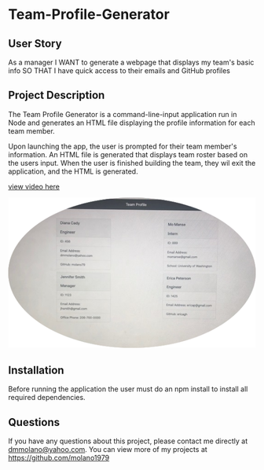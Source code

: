 # Team-Profile-Generator


## User Story
As a manager
I WANT to generate a webpage that displays my team's basic info
SO THAT I have quick access to their emails and GitHub profiles

## Project Description
The Team Profile Generator is a command-line-input application run in Node and generates an HTML file displaying the profile information for each team member. 

Upon launching the app, the user is prompted for their team member's information.
An HTML file is generated that displays team roster based on the users input.
When the user is finished building the team, they wil exit the application, and the HTML is generated.

[view video here](https://drive.google.com/file/d/1WkBkEjWRsrTfzDl0KgKI_KB4eJLrFMat/view)

![team](/team.png)

## Installation
Before running the application the user must do an npm install to install all required dependencies.

## Questions

If you have any questions about this project, please contact me directly at dmmolano@yahoo.com. You can view more of my projects at https://github.com/molano1979
